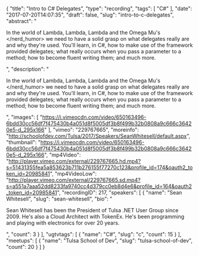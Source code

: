 {
  "title": "Intro to C# Delegates",
  "type": "recording",
  "tags": [
    "C#"
  ],
  "date": "2017-07-20T14:07:35",
  "draft": false,
  "slug": "intro-to-c-delegates",
  "abstract": "<p>In the world of Lambda, Lambda, Lambda and the Omega Mu's </nerd_humor> we need to have a solid grasp on what delegates really are and why they're used. You'll learn, in C#, how to make use of the framework provided delegates; what really occurs when you pass a parameter to a method; how to become fluent writing them; and much more.</p>",
  "description": "<p>In the world of Lambda, Lambda, Lambda and the Omega Mu's </nerd_humor> we need to have a solid grasp on what delegates really are and why they're used. You'll learn, in C#, how to make use of the framework provided delegates; what really occurs when you pass a parameter to a method; how to become fluent writing them; and much more.</p>",
  "images": [
    "https://i.vimeocdn.com/video/650163496-6bdd30cc56df7f475430b4a051d8f5005df3b8f499b32b0808a9c666c36420e5-d_295x166"
  ],
  "vimeo": "229767665",
  "moreinfo": "http://schoolofdev.com/Tulsa/2017/Speakers/SeanWhitesell/default.aspx",
  "thumbnail": "https://i.vimeocdn.com/video/650163496-6bdd30cc56df7f475430b4a051d8f5005df3b8f499b32b0808a9c666c36420e5-d_295x166",
  "mp4Video": "http://player.vimeo.com/external/229767665.hd.mp4?s=51431355fea5a853623b711b276155f77270c123&profile_id=174&oauth2_token_id=20985841",
  "mp4VideoLow": "http://player.vimeo.com/external/229767665.sd.mp4?s=a551a7aaa52dd8233fa9740cc4d379cc0eb8d4e6&profile_id=164&oauth2_token_id=20985841",
  "recordingID": 217,
  "speakers": [
    {
      "name": "Sean Whitesell",
      "slug": "sean-whitesell",
      "bio": "<p>Sean Whitesell has been the President of Tulsa .NET User Group since 2009. He's also a Cloud Architect with TokenEx. He's been programming and playing with electronics for over 20 years.</p>",
      "count": 3
    }
  ],
  "ugtvtags": [
    {
      "name": "C#",
      "slug": "c",
      "count": 15
    }
  ],
  "meetups": [
    {
      "name": "Tulsa School of Dev",
      "slug": "tulsa-school-of-dev",
      "count": 20
    }
  ]
}